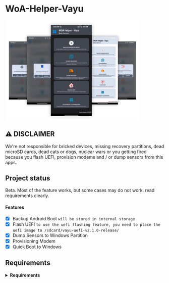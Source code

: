 # WoA-Helper-Vayu

<img align="center" src="https://github.com/KuatoDev/WoA-Helper/blob/60cccc008aa9804f69ad7f3bd374cf83f7931bcf/banner.webp" width="425" alt="banner">

## ⚠️ **DISCLAIMER**

We're not responsible for bricked devices, missing recovery partitions, dead microSD cards, dead cats or dogs, nuclear wars or you getting fired because you flash UEFI, provision modems and / or dump sensors from this apps. 

## Project status

Beta. Most of the feature works, but some cases may do not work. read requirements clearly.

#### Features
- [x] Backup Android Boot ```will be stored in internal storage```
- [x] Flash UEFI ```to use the uefi flashing feature, you need to place the uefi image to /sdcard/vayu-uefi-v2.1.0-release/```
- [x] Dump Sensors to Windows Partition 
- [x] Provisioning Modem
- [x] Quick Boot to Windows

## Requirements
<details> 
<summary><strong>Requirements</strong></summary>
• Android 11 and up
• Custom ROM with supported to mount ntfs-3g 
• Rooted Devices
• [Poco X3 Pro with installed Windows OS](https://github.com/Icesito68/Port-Windows-11-Poco-X3-pro/blob/main/README.md)
• UEFI Files from [HERE](https://github.com/degdag/edk2-msm/releases/latest)
</details>